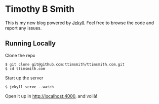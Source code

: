 # Timothy B Smith

This is my new blog powered by [Jekyll](http://jekyllrb.com/). Feel free to browse the code and report any issues.

## Running Locally

Clone the repo

	$ git clone git@github.com:ttimsmith/ttimsmith.com.git
	$ cd ttimsmith.com

Start up the server

	$ jekyll serve --watch

Open it up in <http://localhost:4000>, and voilà!